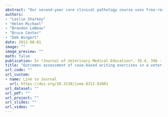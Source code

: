 ```yaml
---
abstract: "Our second-year core clinical pathology course uses free-response case-based learning exercises in an otherwise traditional lecture or laboratory course format to augment the development of skills in application of knowledge and critical thinking and clinical reasoning. We previously reported increased learner confidence accompanied by perceived improvements in understanding and ability to apply information, along with enhanced feelings of preparedness for examinations that students attributed to the case-based exercises. The current study prospectively follows a cohort of students to determine the ability of traditional multiple-choice versus free-response case-based assessments to predict future academic performance and to determine if the perceived value of the case-based exercises persists through the curriculum. Our data show that after holding multiple-choice scores constant, better performance on case-based free-response exercises led to higher GPA and better class rank in the second and third years and better class rank in the fourth year. Students in clinical rotations reported that the case-based approach was superior to traditional lecture or multiple-choice exam format for learning clinical reasoning, retaining factual information, organizing information, communicating medical information clearly to colleagues in clinical situations, and preparing high quality medical records. In summary, this longitudinal study shows that case-based free-response writing assignments are efficacious above and beyond standard measures in determining students’ GPAs and class rank and in students’ acquisition of knowledge, skills, and clinical reasoning. Students value these assignments and overwhelmingly find them an efficient use of their time, and these opinions are maintained even two years following the course."
authors: 
- "Leslie Sharkey" 
- "Helen Michael"
- "Brandon LeBeau" 
- "Bruce Center" 
- "Deb Wingert" 
date: 2012-08-01
image: ""
image_preview: ""
math: false
publication: In *Journal of Veterinary Medical Education*, 39.4, 396 - 403
title: "Outcomes assessment of case-based writing exercises in a veterinary clinical pathology course"
url_code: ""
url_custom:
- name: Link to Journal
  url: https://doi.org/10.3138/jvme.0312.020R1
url_dataset: ""
url_pdf: ""
url_project: ""
url_slides: ""
url_video: ""
---
```


